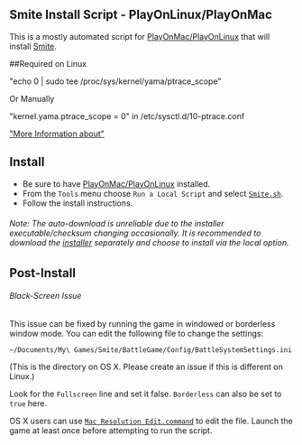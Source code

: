 Smite Install Script - PlayOnLinux/PlayOnMac
---

This is a mostly automated script for [PlayOnMac/PlayOnLinux] that will install [Smite].

##Required on Linux

"echo 0 | sudo tee /proc/sys/kernel/yama/ptrace_scope"

Or Manually

"kernel.yama.ptrace_scope = 0" in /etc/sysctl.d/10-ptrace.conf

["More Information about"]


## Install

* Be sure to have [PlayOnMac/PlayOnLinux] installed.
* From the `Tools` menu choose `Run a Local Script` and select [`Smite.sh`](./Smite.sh).
* Follow the install instructions.

###### Note: The auto-download is unreliable due to the installer executable/checksum changing occasionally. It is recommended to download the [installer] separately and choose to install via the local option.

## Post-Install

###### Black-Screen Issue
This issue can be fixed by running the game in windowed or borderless window mode. You can edit the following file to change the settings:

```
~/Documents/My\ Games/Smite/BattleGame/Config/BattleSystemSettings.ini
```

(This is the directory on OS X. Please create an issue if this is different on Linux.)

Look for the `Fullscreen` line and set it false. `Borderless` can also be set to `true` here.

OS X users can use [`Mac Resolution Edit.command`](./Mac%20Resolution%20Edit.command) to edit the file. Launch the game at least once before attempting to run the script.

[PlayOnMac/PlayOnLinux]: https://www.playonlinux.com
[Smite]: http://www.smitegame.com
[installer]: http://hirez.http.internapcdn.net/hirez/InstallSmite.exe
["More Information about"]: https://www.playonlinux.com/en/topic-10534-Regarding_ptrace_scope_fatal_error.html
